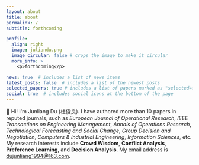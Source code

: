 ```yaml
---
layout: about
title: about
permalink: /
subtitle: forthcoming

profile:
  align: right
  image: juliandu.png
  image_circular: false # crops the image to make it circular
  more_info: >
    <p>forthcoming</p>

news: true  # includes a list of news items
latest_posts: false  # includes a list of the newest posts
selected_papers: true # includes a list of papers marked as "selected={true}"
social: true  # includes social icons at the bottom of the page
---
```


👋 Hi! I'm Junliang Du (杜俊良). I have authored more than 10 papers in reputed journals, such as _European Journal of Operational Research_, _IEEE Transactions on Engineering Management_, _Annals of Operations Research_, _Technological Forecasting and Social Change_, _Group Decision and Negotiation_, _Computers & Industrial Engineering_, _Information Sciences_, etc. My research interests include **Crowd Wisdom**, **Conflict Analysis**, **Preference Learning**, and **Decision Analysis**. My email address is dujunliang1994@163.com.